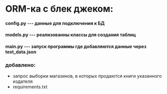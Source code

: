 # ORM-ка с блек джеком:
#### config.py --- данные для подключения к БД
#### models.py --- реализованны классы для создания таблиц 
#### main.py --- запуск программы где добавляются данные через test_data.json
### добавлено:
- запрос выборки магазинов, в которых продаются книги указанного издателя
- requirements.txt